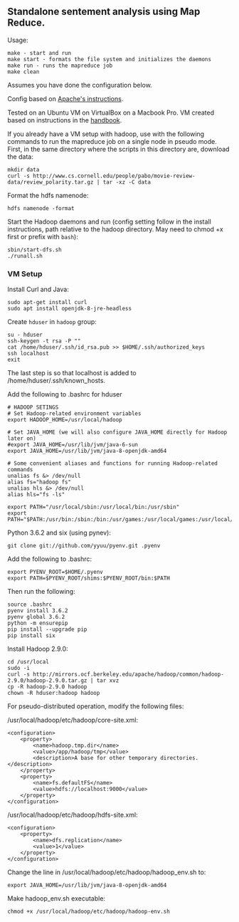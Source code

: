 ## Standalone sentement analysis using Map Reduce. 

Usage:
```
make - start and run
make start - formats the file system and initializes the daemons
make run - runs the mapreduce job
make clean
```
Assumes you have done the configuration below.

Config based on [Apache's instructions](https://hadoop.apache.org/docs/stable/hadoop-project-dist/hadoop-common/SingleCluster.html).

Tested on an Ubuntu VM on VirtualBox on a Macbook Pro. VM created 
based on instructions in the [handbook](http://cyberaide.org/papers/vonLaszewski-bigdata.pdf).

If you already have a VM setup with hadoop, use with the following commands to run 
the mapreduce job on a single node in pseudo mode. First, in the same directory 
where the scripts in this directory are, download the data:
```
mkdir data
curl -s http://www.cs.cornell.edu/people/pabo/movie-review-data/review_polarity.tar.gz | tar -xz -C data
```
Format the hdfs namenode:
```
hdfs namenode -format
```
Start the Hadoop daemons and run (config setting follow in the install instructions, 
path relative to the hadoop directory. May need to chmod +x first or prefix with `bash`):
```
sbin/start-dfs.sh
./runall.sh
```

### VM Setup

Install Curl and Java:
```
sudo apt-get install curl
sudo apt install openjdk-8-jre-headless
```
Create `hduser` in `hadoop` group:
```
su - hduser
ssh-keygen -t rsa -P ""
cat /home/hduser/.ssh/id_rsa.pub >> $HOME/.ssh/authorized_keys
ssh localhost
exit
```
The last step is so that localhost is added to /home/hduser/.ssh/known_hosts.

Add the following to .bashrc for hduser
```
# HADOOP SETINGS
# Set Hadoop-related environment variables
export HADOOP_HOME=/usr/local/hadoop

# Set JAVA_HOME (we will also configure JAVA_HOME directly for Hadoop later on)
#export JAVA_HOME=/usr/lib/jvm/java-6-sun
export JAVA_HOME=/usr/lib/jvm/java-8-openjdk-amd64

# Some convenient aliases and functions for running Hadoop-related commands
unalias fs &> /dev/null
alias fs="hadoop fs"
unalias hls &> /dev/null
alias hls="fs -ls"

export PATH="/usr/local/sbin:/usr/local/bin:/usr/sbin"
export PATH="$PATH:/usr/bin:/sbin:/bin:/usr/games:/usr/local/games:/usr/local/hadoop/bin:."
```

Python 3.6.2 and six (using pynev):
```
git clone git://github.com/yyuu/pyenv.git .pyenv
```
Add the following to .bashrc:
```
export PYENV_ROOT=$HOME/.pyenv
export PATH=$PYENV_ROOT/shims:$PYENV_ROOT/bin:$PATH
```

Then run the following:
```
source .bashrc
pyenv install 3.6.2
pyenv global 3.6.2
python -m ensurepip
pip install --upgrade pip
pip install six
```

Install Hadoop 2.9.0:
```
cd /usr/local
sudo -i
curl -s http://mirrors.ocf.berkeley.edu/apache/hadoop/common/hadoop-2.9.0/hadoop-2.9.0.tar.gz | tar xvz
cp -R hadoop-2.9.0 hadoop
chown -R hduser:hadoop hadoop
```
For pseudo-distributed operation, modify the following files:

/usr/local/hadoop/etc/hadoop/core-site.xml:
```
<configuration>
    <property>
        <name>hadoop.tmp.dir</name>
        <value>/app/hadoop/tmp</value>
        <description>A base for other temporary directories.</description>
    </property>
    <property>
        <name>fs.defaultFS</name>
        <value>hdfs://localhost:9000</value>
    </property>
</configuration>
```

/usr/local/hadoop/etc/hadoop/hdfs-site.xml:
```
<configuration>
    <property>
        <name>dfs.replication</name>
        <value>1</value>
    </property>
</configuration>
```
Change the line in /usr/local/hadoop/etc/hadoop/hadoop_env.sh to:
```
export JAVA_HOME=/usr/lib/jvm/java-8-openjdk-amd64
```
Make hadoop_env.sh executable:
```
chmod +x /usr/local/hadoop/etc/hadoop/hadoop-env.sh
```





